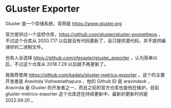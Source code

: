 # GLuster Exporter 


Gluster 是一个存储系统，官网是 https://www.gluster.org

官方提供过一个监控仓库，https://github.com/gluster/gluster-prometheus ，不过这个仓库从 2020.7.17 以后就没有代码更新了，且只提供源代码，并不提供编译好的二进制文件。

也有人会选择 https://github.com/ofesseler/gluster_exporter ，认为简单以后，不过这个仓库从 2018.7.29 以后就不再更新了。


我推荐使用 https://github.com/kadalu/gluster-metrics-exporter 。这个的主要开发者是 Aravinda Vishwanathapura ，他的 Github ID 是 aravindavk ， Aravinda 是 Gluster 的开发者之一，而且之前的官方仓库也是他在维护。目前gluster-metrics-exporter 这个仓库还在持续更新中，最新的更新时间是 2022.09.20 。